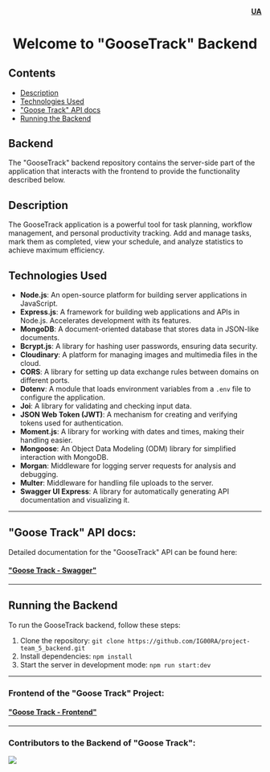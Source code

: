 #### <div align=right>[UA](README.md)</div>

# <div align=center>Welcome to "GooseTrack" Backend </div>

## Contents

- [Description](#description)
- [Technologies Used](#technologies-used)
- ["Goose Track" API docs](#goose-track-api-docs)
- [Running the Backend](#running-the-backend)

## Backend

The "GooseTrack" backend repository contains the server-side part of the application that interacts with the frontend to provide the functionality described below.

## Description

The GooseTrack application is a powerful tool for task planning, workflow
management, and personal productivity tracking. Add and manage tasks, mark them
as completed, view your schedule, and analyze statistics to achieve maximum efficiency.

## Technologies Used

- **Node.js**: An open-source platform for building server applications in JavaScript.
- **Express.js**: A framework for building web applications and APIs in Node.js. Accelerates development with its features.
- **MongoDB**: A document-oriented database that stores data in JSON-like documents.
- **Bcrypt.js**: A library for hashing user passwords, ensuring data security.
- **Cloudinary**: A platform for managing images and multimedia files in the cloud.
- **CORS**: A library for setting up data exchange rules between domains on different ports.
- **Dotenv**: A module that loads environment variables from a `.env` file to configure the application.
- **Joi**: A library for validating and checking input data.
- **JSON Web Token (JWT)**: A mechanism for creating and verifying tokens used for authentication.
- **Moment.js**: A library for working with dates and times, making their handling easier.
- **Mongoose**: An Object Data Modeling (ODM) library for simplified interaction with MongoDB.
- **Morgan**: Middleware for logging server requests for analysis and debugging.
- **Multer**: Middleware for handling file uploads to the server.
- **Swagger UI Express**: A library for automatically generating API documentation and visualizing it.

---

## "Goose Track" API docs:

Detailed documentation for the "GooseTrack" API can be found here:

#### ["Goose Track - Swagger" ](https://project-team-5-backend.onrender.com/api-docs/)

---

## Running the Backend

To run the GooseTrack backend, follow these steps:

1. Clone the repository: `git clone https://github.com/IG00RA/project-team_5_backend.git`
2. Install dependencies: `npm install`
3. Start the server in development mode: `npm run start:dev`

---

### Frontend of the "Goose Track" Project:

#### ["Goose Track - Frontend" ](https://github.com/IG00RA/project-team_5_frontend)

---

### Contributors to the Backend of "Goose Track":

<a href="https://github.com/IG00RA/project-team_5_backend/graphs/contributors">
  <img src="https://contrib.rocks/image?repo=IG00RA/project-team_5_backend" />
</a>
